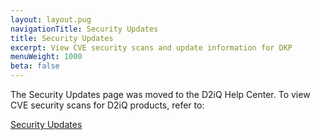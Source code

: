 ```yaml
---
layout: layout.pug
navigationTitle: Security Updates
title: Security Updates
excerpt: View CVE security scans and update information for DKP
menuWeight: 1000
beta: false
---
```


The Security Updates page was moved to the D2iQ Help Center. To view CVE security scans for D2iQ products, refer to:

[Security Updates](https://docs.d2iq.com/dkp/latest/d2iq-security-updates)
